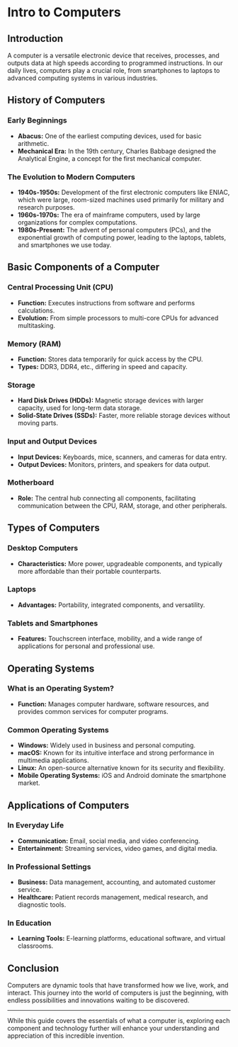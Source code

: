 # Intro to Computers

## Introduction
A computer is a versatile electronic device that receives, processes, and outputs data at high speeds according to programmed instructions. In our daily lives, computers play a crucial role, from smartphones to laptops to advanced computing systems in various industries.

## History of Computers
### Early Beginnings
- **Abacus:** One of the earliest computing devices, used for basic arithmetic.
- **Mechanical Era:** In the 19th century, Charles Babbage designed the Analytical Engine, a concept for the first mechanical computer.

### The Evolution to Modern Computers
- **1940s-1950s:** Development of the first electronic computers like ENIAC, which were large, room-sized machines used primarily for military and research purposes.
- **1960s-1970s:** The era of mainframe computers, used by large organizations for complex computations.
- **1980s-Present:** The advent of personal computers (PCs), and the exponential growth of computing power, leading to the laptops, tablets, and smartphones we use today.

## Basic Components of a Computer
### Central Processing Unit (CPU)
- **Function:** Executes instructions from software and performs calculations.
- **Evolution:** From simple processors to multi-core CPUs for advanced multitasking.

### Memory (RAM)
- **Function:** Stores data temporarily for quick access by the CPU.
- **Types:** DDR3, DDR4, etc., differing in speed and capacity.

### Storage
- **Hard Disk Drives (HDDs):** Magnetic storage devices with larger capacity, used for long-term data storage.
- **Solid-State Drives (SSDs):** Faster, more reliable storage devices without moving parts.

### Input and Output Devices
- **Input Devices:** Keyboards, mice, scanners, and cameras for data entry.
- **Output Devices:** Monitors, printers, and speakers for data output.

### Motherboard
- **Role:** The central hub connecting all components, facilitating communication between the CPU, RAM, storage, and other peripherals.

## Types of Computers
### Desktop Computers
- **Characteristics:** More power, upgradeable components, and typically more affordable than their portable counterparts.

### Laptops
- **Advantages:** Portability, integrated components, and versatility.

### Tablets and Smartphones
- **Features:** Touchscreen interface, mobility, and a wide range of applications for personal and professional use.

## Operating Systems
### What is an Operating System?
- **Function:** Manages computer hardware, software resources, and provides common services for computer programs.

### Common Operating Systems
- **Windows:** Widely used in business and personal computing.
- **macOS:** Known for its intuitive interface and strong performance in multimedia applications.
- **Linux:** An open-source alternative known for its security and flexibility.
- **Mobile Operating Systems:** iOS and Android dominate the smartphone market.

## Applications of Computers
### In Everyday Life
- **Communication:** Email, social media, and video conferencing.
- **Entertainment:** Streaming services, video games, and digital media.

### In Professional Settings
- **Business:** Data management, accounting, and automated customer service.
- **Healthcare:** Patient records management, medical research, and diagnostic tools.

### In Education
- **Learning Tools:** E-learning platforms, educational software, and virtual classrooms.

## Conclusion
Computers are dynamic tools that have transformed how we live, work, and interact. This journey into the world of computers is just the beginning, with endless possibilities and innovations waiting to be discovered.

---

While this guide covers the essentials of what a computer is, exploring each component and technology further will enhance your understanding and appreciation of this incredible invention.
